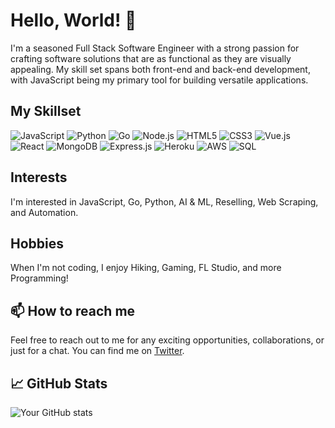 # Hello, World! 👋

I'm a seasoned Full Stack Software Engineer with a strong passion for crafting software solutions that are as functional as they are visually appealing. My skill set spans both front-end and back-end development, with JavaScript being my primary tool for building versatile applications. 

## My Skillset

<p>
  <img alt="JavaScript" src="https://img.shields.io/badge/-JavaScript-black?style=flat-square&logo=javascript" />
  <img alt="Python" src="https://img.shields.io/badge/-Python-black?style=flat-square&logo=Python" />
  <img alt="Go" src="https://img.shields.io/badge/-Go-black?style=flat-square&logo=go" />
  <img alt="Node.js" src="https://img.shields.io/badge/-Node.js-black?style=flat-square&logo=Node.js" />
  <img alt="HTML5" src="https://img.shields.io/badge/-HTML5-E34F26?style=flat-square&logo=html5&logoColor=white" />
  <img alt="CSS3" src="https://img.shields.io/badge/-CSS3-1572B6?style=flat-square&logo=css3" />
  <img alt="Vue.js" src="https://img.shields.io/badge/-Vue.js-black?style=flat-square&logo=vue.js" />
  <img alt="React" src="https://img.shields.io/badge/-React-black?style=flat-square&logo=react" />
  <img alt="MongoDB" src="https://img.shields.io/badge/-MongoDB-black?style=flat-square&logo=mongodb" />
  <img alt="Express.js" src="https://img.shields.io/badge/-Express.js-black?style=flat-square&logo=express" />
  <img alt="Heroku" src="https://img.shields.io/badge/-Heroku-430098?style=flat-square&logo=heroku" />
  <img alt="AWS" src="https://img.shields.io/badge/Amazon%20AWS-232F3E?style=flat-square&logo=amazon-aws" />
  <img alt="SQL" src="https://img.shields.io/badge/-SQL-black?style=flat-square&logo=sql" />
</p>

## Interests

I'm interested in JavaScript, Go, Python, AI & ML, Reselling, Web Scraping, and Automation.

## Hobbies

When I'm not coding, I enjoy Hiking, Gaming, FL Studio, and more Programming!

## 📫 How to reach me

Feel free to reach out to me for any exciting opportunities, collaborations, or just for a chat. You can find me on [Twitter](https://twitter.com/voromade).


## 📈 GitHub Stats

![Your GitHub stats](https://github-readme-stats.vercel.app/api?username=voromade&show_icons=true)

